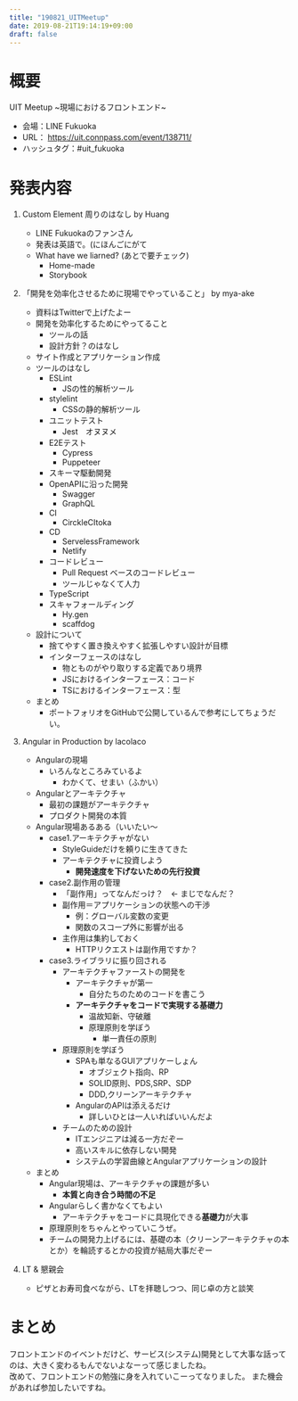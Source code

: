```yaml
---
title: "190821_UITMeetup"
date: 2019-08-21T19:14:19+09:00
draft: false
---
```


# 概要
UIT Meetup ~現場におけるフロントエンド~

- 会場：LINE Fukuoka
- URL： https://uit.connpass.com/event/138711/
- ハッシュタグ：#uit_fukuoka

# 発表内容
1. Custom Element 周りのはなし by Huang
   - LINE Fukuokaのファンさん
   - 発表は英語で。(にほんごにがて
   - What have we liarned? (あとで要チェック)
     - Home-made
     - Storybook
2. 「開発を効率化させるために現場でやっていること」 by mya-ake
    - 資料はTwitterで上げたよー
    - 開発を効率化するためにやってること
      - ツールの話
      - 設計方針？のはなし
    - サイト作成とアプリケーション作成
    - ツールのはなし
      - ESLint
         - JSの性的解析ツール
      - stylelint
          - CSSの静的解析ツール
      - ユニットテスト
          - Jest　オヌヌメ
      - E2Eテスト
          - Cypress
          - Puppeteer
      - スキーマ駆動開発
      - OpenAPIに沿った開発
          - Swagger
          - GraphQL
      - CI
          - CirckleCItoka
      - CD
          - ServelessFramework
        - Netlify
      - コードレビュー
          - Pull Request ベースのコードレビュー
          - ツールじゃなくて人力
      - TypeScript
      - スキャフォールディング
          - Hy.gen
          - scaffdog
    - 設計について
      - 捨てやすく置き換えやすく拡張しやすい設計が目標
      - インターフェースのはなし
          - 物とものがやり取りする定義であり境界
          - JSにおけるインターフェース：コード
          - TSにおけるインターフェース：型
     - まとめ
          - ポートフォリオをGitHubで公開しているんで参考にしてちょうだい。
1. Angular in Production by lacolaco
    - Angularの現場
      - いろんなところみているよ
          - わかくて、せまい（ふかい）
    - Angularとアーキテクチャ
        - 最初の課題がアーキテクチャ
        - プロダクト開発の本質
    - Angular現場あるある（いいたい～
      - case1.アーキテクチャがない
          - StyleGuideだけを頼りに生きてきた
          - アーキテクチャに投資しよう
            - **開発速度を下げないための先行投資**
      - case2.副作用の管理
          - 「副作用」ってなんだっけ？　<- まじでなんだ？
          - 副作用＝アプリケーションの状態への干渉
            - 例：グローバル変数の変更
            - 関数のスコープ外に影響が出る
          - 主作用は集約しておく
            - HTTPリクエストは副作用ですか？
      - case3.ライブラリに振り回される
          - アーキテクチャファーストの開発を
            - アーキテクチャが第一
              - 自分たちのためのコードを書こう
            - **アーキテクチャをコードで実現する基礎力**
              - 温故知新、守破離
              - 原理原則を学ぼう
                - 単一責任の原則
          - 原理原則を学ぼう
              - SPAも単なるGUIアプリケーしょん
                  - オブジェクト指向、RP
                  - SOLID原則、PDS,SRP、SDP
                  - DDD,クリーンアーキテクチャ
              - AngularのAPIは添えるだけ
                  - 詳しいひとは一人いればいいんだよ
          - チームのための設計
              - ITエンジニアは減る一方だぞー
              - 高いスキルに依存しない開発
              - システムの学習曲線とAngularアプリケーションの設計
    - まとめ
      - Angular現場は、アーキテクチャの課題が多い
          - **本質と向き合う時間の不足**
      - Angularらしく書かなくてもよい
          - アーキテクチャをコードに具現化できる**基礎力**が大事
      - 原理原則をちゃんとやっていこうぜ。
      - チームの開発力上げるには、基礎の本（クリーンアーキテクチャの本とか）を輪読するとかの投資が結局大事だぞー
  
2. LT & 懇親会
    - ピザとお寿司食べながら、LTを拝聴しつつ、同じ卓の方と談笑

# まとめ
 フロントエンドのイベントだけど、サービス(システム)開発として大事な話ってのは、大きく変わるもんでないよなーって感じましたね。  
 改めて、フロントエンドの勉強に身を入れていこーってなりました。
 また機会があれば参加したいですね。